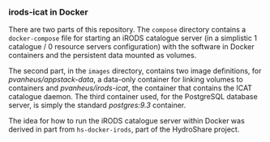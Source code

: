 ### irods-icat in Docker

There are two parts of this repository. The `compose` directory contains a `docker-compose` file for starting an iRODS catalogue
server (in a simplistic 1 catalogue / 0 resource servers configuration) with the software in Docker containers and the 
persistent data mounted as volumes.

The second part, in the `images` directory, contains two image definitions, for *pvanheus/appstack-data*, a data-only container
for linking volumes to containers and *pvanheus/irods-icat*, the container that contains the ICAT catalogue daemon. The 
third container used, for the PostgreSQL database server, is simply the standard *postgres:9.3* container.

The idea for how to run the iRODS catalogue server within Docker was derived in part from `hs-docker-irods`, part of the 
HydroShare project.
